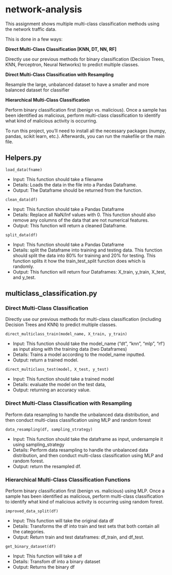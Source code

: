 # network-analysis

This assignment shows multiple multi-class classification methods using the network traffic data.

This is done in a few ways:

**Direct Multi-Class Classification [KNN, DT, NN, RF]**

Directly use our previous methods for binary classification (Decision Trees, KNN, Perceptron, Neural Networks) to predict multiple classes.

**Direct Multi-Class Classification with Resampling**

Resample the large, unbalanced dataset to have a smaller and more balanced dataset for classifier

**Hierarchical Multi-Class Classification**

Perform binary classification first (benign vs. malicious). Once a sample has been identified as malicious, perform multi-class classification to identify what kind of malicious activity is occurring.


To run this project, you’ll need to install all
the necessary packages (numpy, pandas, scikit learn, etc.).
Afterwards, you can run the makefile or the main file. 

## Helpers.py

`load_data(fname)`
- Input: This function should take a filename 
- Details: Loads the data in the file into a Pandas Dataframe.
- Output: The Dataframe should be returned from the function.

`clean_data(df)`
- Input: This function should take a Pandas Dataframe 
- Details: Replace all NaN/Inf values with 0. This function should also remove any columns of the data that are not numerical features.
- Output: This function will return a cleaned Dataframe.

`split_data(df)`
- Input: This function should take a Pandas Dataframe
- Details: split the Dataframe into training and testing data. This function should split the data into 80% for training and 20% for testing. This function splits it how the train_test_split function does which is randomly.
- Output: This function will return four Dataframes: X_train, y_train, X_test, and y_test.



## multiclass_classification.py
### Direct Multi-Class Classification
Directly use our previous methods for multi-class classification (including Decision Trees and
KNN) to predict multiple classes.

`direct_multiclass_train(model_name, X_train, y_train)`
- Input: This function should take the model_name (“dt”, “knn”, “mlp”, “rf’) as input along with the training data (two Dataframes) 
- Details: Trains a model according to the model_name inputted.
- Output: return a trained model.

`direct_multiclass_test(model, X_test, y_test)`
- Input: This function should take a trained model 
- Details: evaluate the model on the test data,
- Output: returning an accuracy value.

### Direct Multi-Class Classification with Resampling
Perform data resampling to handle the unbalanced data distribution, and then conduct multi-class classification using MLP and random forest

`data_resampling(df, sampling_strategy)`
- Input: This function should take the dataframe as input, undersample it using sampling_strategy
- Details: Perform data resampling to handle the unbalanced data distribution, and then conduct multi-class classification using MLP and random forest.
- Output: return the resampled df.

### Hierarchical Multi-Class Classification Functions
Perform binary classification first (benign vs. malicious) using MLP. Once a sample has been
identified as malicious, perform multi-class classification to identify what kind of malicious
activity is occurring using random forest.

`improved_data_split(df)`
- Input: This function will take the original data df 
- Details: Transforms the df into train and test sets that both contain all the categories. 
- Output: Return train and test dataframes: df_train, and df_test.

`get_binary_dataset(df)`
- Input: This function will take a df 
- Details: Transfom df into a binary dataset
- Output: Returns the binary df